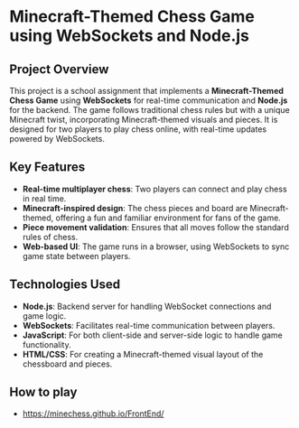 # Minecraft-Themed Chess Game using WebSockets and Node.js

## Project Overview

This project is a school assignment that implements a **Minecraft-Themed Chess Game** using **WebSockets** for real-time communication and **Node.js** for the backend. The game follows traditional chess rules but with a unique Minecraft twist, incorporating Minecraft-themed visuals and pieces. It is designed for two players to play chess online, with real-time updates powered by WebSockets.

## Key Features
- **Real-time multiplayer chess**: Two players can connect and play chess in real time.
- **Minecraft-inspired design**: The chess pieces and board are Minecraft-themed, offering a fun and familiar environment for fans of the game.
- **Piece movement validation**: Ensures that all moves follow the standard rules of chess.
- **Web-based UI**: The game runs in a browser, using WebSockets to sync game state between players.

## Technologies Used
- **Node.js**: Backend server for handling WebSocket connections and game logic.
- **WebSockets**: Facilitates real-time communication between players.
- **JavaScript**: For both client-side and server-side logic to handle game functionality.
- **HTML/CSS**: For creating a Minecraft-themed visual layout of the chessboard and pieces.


## How to play
- https://minechess.github.io/FrontEnd/
